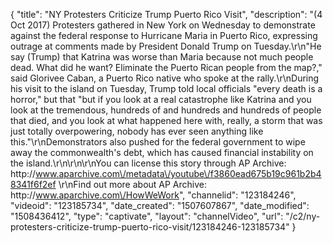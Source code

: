 {
    "title": "NY Protesters Criticize Trump Puerto Rico Visit",
    "description": "(4 Oct 2017) Protesters gathered in New York on Wednesday to demonstrate against the federal response to Hurricane Maria in Puerto Rico, expressing outrage at comments made by President Donald Trump on Tuesday.\r\n\"He say (Trump) that Katrina was worse than Maria because not much people dead. What did he want? Eliminate the Puerto Rican people from the map?,\" said Glorivee Caban, a Puerto Rico native who spoke at the rally.\r\nDuring his visit to the island on Tuesday, Trump told local officials \"every death is a horror,\" but that \"but if you look at a real catastrophe like Katrina and you look at the tremendous, hundreds of and hundreds and hundreds of people that died, and you look at what happened here with, really, a storm that was just totally overpowering, nobody has ever seen anything like this.\"\r\nDemonstrators also pushed for the federal government to wipe away the commonwealth's debt, which has caused financial instability on the island.\r\n\r\n\r\nYou can license this story through AP Archive: http:\/\/www.aparchive.com\/metadata\/youtube\/f3860ead675b19c961b2b48341f6f2ef \r\nFind out more about AP Archive: http:\/\/www.aparchive.com\/HowWeWork",
    "channelid": "123184246",
    "videoid": "123185734",
    "date_created": "1507607867",
    "date_modified": "1508436412",
    "type": "captivate",
    "layout": "channelVideo",
    "url": "\/c2\/ny-protesters-criticize-trump-puerto-rico-visit\/123184246-123185734"
}
